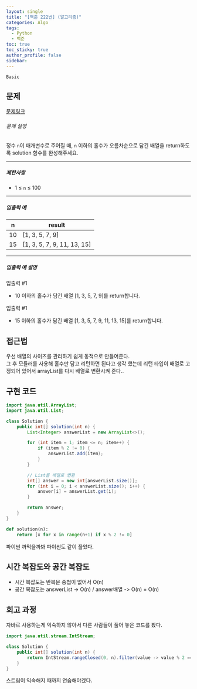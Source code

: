 ```yaml
---
layout: single
title: "[백준 222번] (알고리즘)"
categories: Algo
tags:
  - Python
  - 백준
toc: true
toc_sticky: true
author_profile: false
sidebar:
---
```

`Basic`
## 문제

[문제링크](https://school.programmers.co.kr/learn/courses/30/lessons/120813?language=java)

###### 문제 설명

정수 `n`이 매개변수로 주어질 때, `n` 이하의 홀수가 오름차순으로 담긴 배열을 return하도록 solution 함수를 완성해주세요.

---

##### 제한사항

- 1 ≤ `n` ≤ 100

---

##### 입출력 예

|n|result|
|---|---|
|10|[1, 3, 5, 7, 9]|
|15|[1, 3, 5, 7, 9, 11, 13, 15]|

---

##### 입출력 예 설명

입출력 #1

- 10 이하의 홀수가 담긴 배열 [1, 3, 5, 7, 9]를 return합니다.

입출력 #1

- 15 이하의 홀수가 담긴 배열 [1, 3, 5, 7, 9, 11, 13, 15]를 return합니다.


## 접근법

우선 배열의 사이즈를 관리하기 쉽게 동적으로 만들어준다.   
그 후 모듈러를 사용해 홀수만 담고 리턴하면 된다고 생각 했는데 리턴 타입이 배열로 고정되어 있어서 arrayList를 다시 배열로 변환시켜 준다..

## 구현 코드

```java
import java.util.ArrayList;
import java.util.List;

class Solution {
    public int[] solution(int n) {
        List<Integer> answerList = new ArrayList<>();

        for (int item = 1; item <= n; item++) {
            if (item % 2 != 0) {
                answerList.add(item);
            }
        }

        // List를 배열로 변환
        int[] answer = new int[answerList.size()];
        for (int i = 0; i < answerList.size(); i++) {
            answer[i] = answerList.get(i);
        }

        return answer;
    }
}
```

```python
def solution(n):
    return [x for x in range(n+1) if x % 2 != 0]
```

파이썬 까먹을까봐 파이썬도 같이 풀었다.
## 시간 복잡도와 공간 복잡도

- 시간 복잡도는 반복문 중첩이 없어서 O(n)
- 공간 복잡도는 answerList -> O(n) / answer배열 -> O(n) = O(n)

## 회고 과정

자바르 사용하는게 익숙하지 않아서 다른 사람들이 풀어 놓은 코드를 봤다.

```java
import java.util.stream.IntStream;

class Solution {
    public int[] solution(int n) {
        return IntStream.rangeClosed(0, n).filter(value -> value % 2 == 1).toArray();
    }
}
```

스트림이 익숙해지 때까지 연습해야겠다.   
